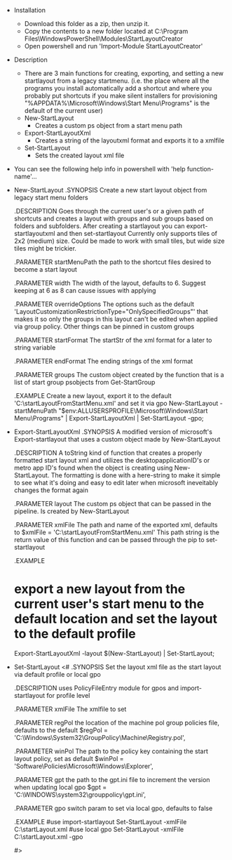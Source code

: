 * Installation
    * Download this folder as a zip, then unzip it.
    * Copy the contents to a new folder located at C:\Program Files\WindowsPowerShell\Modules\StartLayoutCreator
    * Open powershell and run 'Import-Module StartLayoutCreator'

* Description
    * There are 3 main functions for creating, exporting, and setting a new startlayout from a legacy startmenu. (i.e. the place where all the programs you install automatically add a shortcut and where you probably put shortcuts if you make silent installers for provisioning "%APPDATA%\Microsoft\Windows\Start Menu\Programs" is the default of the current user)
    * New-StartLayout
        * Creates a custom ps object from a start menu path
    * Export-StartLayoutXml
        * Creates a string of the layoutxml format and exports it to a xmlfile
    * Set-StartLayout
        * Sets the created layout xml file

* You can see the following help info in powershell with 'help function-name'...

* New-StartLayout
    .SYNOPSIS
    Create a new start layout object from legacy start menu folders
    
    .DESCRIPTION
    Goes through the current user's or a given path of shortcuts and creates a layout with groups and sub groups based on 
    folders and subfolders.
    After creating a startlayout you can export-startlayoutxml and then set-startlayout 
    Currently only supports tiles of 2x2 (medium) size. Could be made to work with small tiles, but wide size tiles might be trickier.
    
    .PARAMETER startMenuPath
    the path to the shortcut files desired to become a start layout
    
    .PARAMETER width
    The width of the layout, defaults to 6. Suggest keeping at 6 as 8 can cause issues with applying
    
    .PARAMETER overrideOptions
    The options such as the default 'LayoutCustomizationRestrictionType="OnlySpecifiedGroups"' that makes it so only
    the groups in this layout can't be edited when applied via group policy. Other things can be pinned in custom groups
    
    .PARAMETER startFormat
    The startStr of the xml format for a later to string variable
    
    .PARAMETER endFormat
    The ending strings of the xml format
    
    .PARAMETER groups
    The custom object created by the function that is a list of start group psobjects from Get-StartGroup
    
    .EXAMPLE
    Create a new layout, export it to the default 'C:\startLayoutFromStartMenu.xml' and set it via gpo
    New-StartLayout -startMenuPath "$env:ALLUSERSPROFILE\Microsoft\Windows\Start Menu\Programs" | Export-StartLayoutXml | Set-StartLayout -gpo;
    
* Export-StartLayoutXml
    .SYNOPSIS
    A modified version of microsoft's Export-startlayout that uses a custom object made by New-StartLayout
    
    .DESCRIPTION
    A toString kind of function that creates a properly formatted start layout xml and utilizes the desktopapplicationID's or metro app ID's found
    when the object is creating using New-StartLayout.
    The formatting is done with a here-string to make it simple to see what it's doing and easy to edit later when microsoft ineveitably changes the format again
    
    .PARAMETER layout
    The custom ps object that can be passed in the pipeline. Is created by New-StartLayout
    
    .PARAMETER xmlFile
    The path and name of the exported xml, defaults to $xmlFile = 'C:\startLayoutFromStartMenu.xml'
    This path string is the return value of this function and can be passed through the pip to set-startlayout
    
    .EXAMPLE
    # export a new layout from the current user's start menu to the default location and set the layout to the default profile 
    Export-StartLayoutXml -layout $(New-StartLayout) | Set-StartLayout;

* Set-StartLayout
    <#
    .SYNOPSIS
    Set the layout xml file as the start layout via default profile or local gpo
    
    .DESCRIPTION
    uses PolicyFileEntry module for gpos and import-startlayout for profile level
    
    .PARAMETER xmlFile
    The xmlfile to set
    
    .PARAMETER regPol
    the location of the machine pol group policies file, defaults to the default
    $regPol = 'C:\Windows\System32\GroupPolicy\Machine\Registry.pol',
    
    .PARAMETER winPol
    The path to the policy key containing the start layout policy, set as default
    $winPol = 'Software\Policies\Microsoft\Windows\Explorer',
    
    .PARAMETER gpt
    the path to the gpt.ini file to increment the version when updating local gpo
    $gpt = 'C:\WINDOWS\system32\grouppolicy\gpt.ini',
    
    .PARAMETER gpo
    switch param to set via local gpo, defaults to false
    
    .EXAMPLE
    #use import-startlayout
    Set-StartLayout -xmlFile C:\startLayout.xml
    #use local gpo
    Set-StartLayout -xmlFile C:\startLayout.xml -gpo
    
    #>